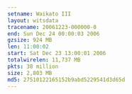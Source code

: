 ```yaml
---
setname: Waikato III
layout: witsdata
tracename: 20061223-000000-0
end: Sun Dec 24 00:00:03 2006
gzsize: 924 MB
len: 11:00:02
start: Sat Dec 23 13:00:01 2006
totalwirelen: 11,737 MB
pkts: 38 million
size: 2,803 MB
md5: 27510122165152b9abd5229541d3d65d
---
```

